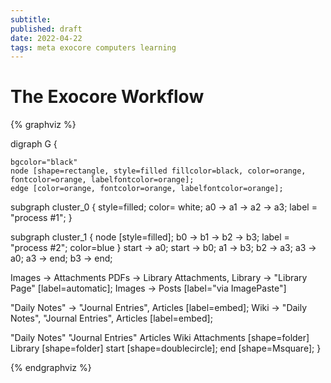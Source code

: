 ```yaml
---
subtitle:
published: draft
date: 2022-04-22
tags: meta exocore computers learning
---
```


# The Exocore Workflow

{% graphviz %}

digraph G {

    bgcolor="black"
    node [shape=rectangle, style=filled fillcolor=black, color=orange, fontcolor=orange, labelfontcolor=orange];
    edge [color=orange, fontcolor=orange, labelfontcolor=orange];

  subgraph cluster_0 {
    style=filled;
    color= white;
    a0 -> a1 -> a2 -> a3;
    label = "process #1";
  }

  subgraph cluster_1 {
    node [style=filled];
    b0 -> b1 -> b2 -> b3;
    label = "process #2";
    color=blue
  }
  start -> a0;
  start -> b0;
  a1 -> b3;
  b2 -> a3;
  a3 -> a0;
  a3 -> end;
  b3 -> end;

  Images -> Attachments
  PDFs -> Library
  Attachments, Library -> "Library Page" [label=automatic];
  Images -> Posts [label="via ImagePaste"]

  "Daily Notes" -> "Journal Entries", Articles [label=embed];
  Wiki ->  "Daily Notes", "Journal Entries", Articles [label=embed];

  "Daily Notes"
  "Journal Entries"
  Articles
  Wiki
  Attachments [shape=folder]
  Library [shape=folder]
  start [shape=doublecircle];
  end [shape=Msquare];
}

{% endgraphviz %}
